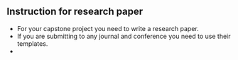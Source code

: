 ## Instruction for research paper

- For your capstone project you need to write a research paper.
- If you are submitting to any journal and conference you need to use their templates.
- 
